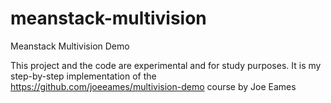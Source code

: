 meanstack-multivision
=====================

Meanstack Multivision Demo

This project and the code are experimental and for study purposes. 
It is my step-by-step implementation of the https://github.com/joeeames/multivision-demo course by Joe Eames
